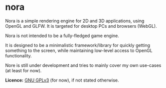 
# nora

Nora is a simple rendering engine for 2D and 3D applications, using OpenGL and GLFW.
It is targeted for desktop PCs and browsers (WebGL).

Nora is not intended to be a fully-fledged game engine.

It is designed to be a minimalistic framework/library for quickly getting something to the screen,
while maintaining low-level access to OpenGL functionality.

Nore is still under development and tries to mainly cover my own use-cases (at least for now).  

**Licence:** [GNU GPLv3](https://choosealicense.com/licenses/gpl-3.0/) (for now), if  not stated otherwise.
